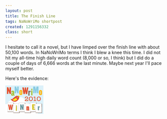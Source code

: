 ```yaml
---
layout: post
title: The Finish Line
tags: NaNoWriMo shortpost
created: 1291156332
class: short
---
```

I hesitate to call it a novel, but I have limped over the finish line with about 50,100 words.  In NaNoWriMo terms I think I blew a knee this time.  I did not hit my all-time high daily word count (8,000 or so, I think) but I did do a couple of days of 6,666 words at the last minute.  Maybe next year I'll pace myself better.

Here's the evidence:

![NaNoWriMo 2010 Winner](/files/pictures/nano_10_winner_120x90-3.png)
